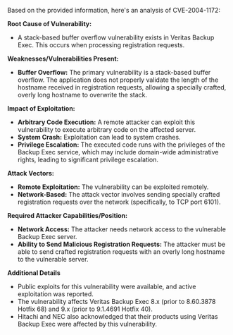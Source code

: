 Based on the provided information, here's an analysis of CVE-2004-1172:

**Root Cause of Vulnerability:**

*   A stack-based buffer overflow vulnerability exists in Veritas Backup Exec. This occurs when processing registration requests.

**Weaknesses/Vulnerabilities Present:**

*   **Buffer Overflow:** The primary vulnerability is a stack-based buffer overflow. The application does not properly validate the length of the hostname received in registration requests, allowing a specially crafted, overly long hostname to overwrite the stack.

**Impact of Exploitation:**

*   **Arbitrary Code Execution:** A remote attacker can exploit this vulnerability to execute arbitrary code on the affected server.
*   **System Crash:**  Exploitation can lead to system crashes.
*   **Privilege Escalation:** The executed code runs with the privileges of the Backup Exec service, which may include domain-wide administrative rights, leading to significant privilege escalation.

**Attack Vectors:**

*   **Remote Exploitation:** The vulnerability can be exploited remotely.
*   **Network-Based:** The attack vector involves sending specially crafted registration requests over the network (specifically, to TCP port 6101).

**Required Attacker Capabilities/Position:**

*   **Network Access:** The attacker needs network access to the vulnerable Backup Exec server.
*   **Ability to Send Malicious Registration Requests:** The attacker must be able to send crafted registration requests with an overly long hostname to the vulnerable server.

**Additional Details**

*   Public exploits for this vulnerability were available, and active exploitation was reported.
*   The vulnerability affects Veritas Backup Exec 8.x (prior to 8.60.3878 Hotfix 68) and 9.x (prior to 9.1.4691 Hotfix 40).
*   Hitachi and NEC also acknowledged that their products using Veritas Backup Exec were affected by this vulnerability.